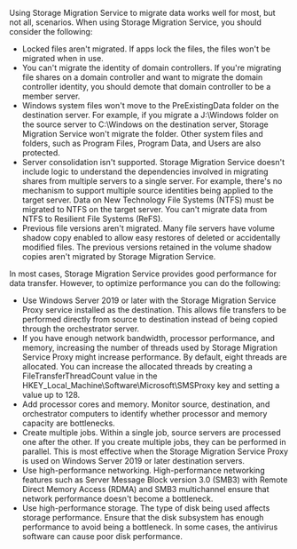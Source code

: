 Using Storage Migration Service to migrate data works well for most, but not all, scenarios. When using Storage Migration Service, you should consider the following:

- Locked files aren't migrated. If apps lock the files, the files won't be migrated when in use.
- You can't migrate the identity of domain controllers. If you're migrating file shares on a domain controller and want to migrate the domain controller identity, you should demote that domain controller to be a member server.
- Windows system files won't move to the PreExistingData folder on the destination server. For example, if you migrate a J:\Windows folder on the source server to C:\Windows on the destination server, Storage Migration Service won't migrate the folder. Other system files and folders, such as Program Files, Program Data, and Users are also protected.
- Server consolidation isn't supported. Storage Migration Service doesn't include logic to understand the dependencies involved in migrating shares from multiple servers to a single server. For example, there's no mechanism to support multiple source identities being applied to the target server. Data on New Technology File Systems (NTFS) must be migrated to NTFS on the target server. You can't migrate data from NTFS to Resilient File Systems (ReFS).
- Previous file versions aren't migrated. Many file servers have volume shadow copy enabled to allow easy restores of deleted or accidentally modified files. The previous versions retained in the volume shadow copies aren't migrated by Storage Migration Service.

In most cases, Storage Migration Service provides good performance for data transfer. However, to optimize performance you can do the following:

- Use Windows Server 2019 or later with the Storage Migration Service Proxy service installed as the destination. This allows file transfers to be performed directly from source to destination instead of being copied through the orchestrator server.
- If you have enough network bandwidth, processor performance, and memory, increasing the number of threads used by Storage Migration Service Proxy might increase performance. By default, eight threads are allocated. You can increase the allocated threads by creating a FileTransferThreadCount value in the HKEY_Local_Machine\Software\Microsoft\SMSProxy key and setting a value up to 128.
- Add processor cores and memory. Monitor source, destination, and orchestrator computers to identify whether processor and memory capacity are bottlenecks.
- Create multiple jobs. Within a single job, source servers are processed one after the other. If you create multiple jobs, they can be performed in parallel. This is most effective when the Storage Migration Service Proxy is used on Windows Server 2019 or later destination servers.
- Use high-performance networking. High-performance networking features such as Server Message Block version 3.0 (SMB3) with Remote Direct Memory Access (RDMA) and SMB3 multichannel ensure that network performance doesn't become a bottleneck.
- Use high-performance storage. The type of disk being used affects storage performance. Ensure that the disk subsystem has enough performance to avoid being a bottleneck. In some cases, the antivirus software can cause poor disk performance.
